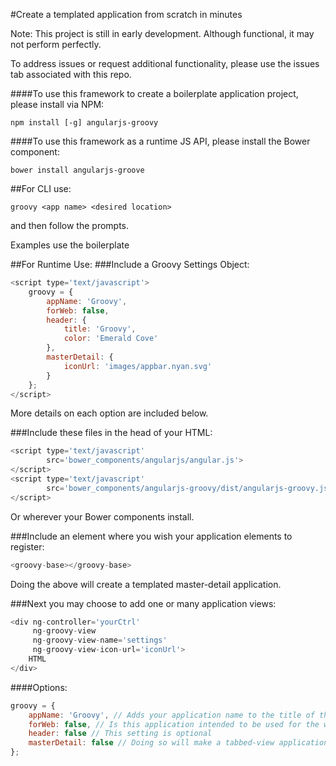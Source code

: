 #Create a templated application from scratch in minutes

Note: This project is still in early development. Although functional, it may not
perform perfectly.

To address issues or request additional functionality, please use the issues tab associated with this repo.

####To use this framework to create a boilerplate application project, please install via NPM:
```shell
npm install [-g] angularjs-groovy
```

####To use this framework as a runtime JS API, please install the Bower component:
```shell
bower install angularjs-groove
```

##For CLI use:
```shell
groovy <app name> <desired location>
```
and then follow the prompts.

Examples use the boilerplate

##For Runtime Use:
###Include a Groovy Settings Object:
```javascript
<script type='text/javascript'>
    groovy = {
        appName: 'Groovy',
        forWeb: false,
        header: {
            title: 'Groovy',
            color: 'Emerald Cove'
        },
        masterDetail: {
            iconUrl: 'images/appbar.nyan.svg'
        }
    };
</script>
```
More details on each option are included below.

###Include these files in the head of your HTML:
```javascript
<script type='text/javascript'
        src='bower_components/angularjs/angular.js'>
</script>
<script type='text/javascript'
        src='bower_components/angularjs-groovy/dist/angularjs-groovy.js'>
</script>
```
Or wherever your Bower components install.

###Include an element where you wish your application elements to register:
```javascript
<groovy-base></groovy-base>
```
Doing the above will create a templated master-detail application.

###Next you may choose to add one or many application views:
```javascript
<div ng-controller='yourCtrl'
     ng-groovy-view
     ng-groovy-view-name='settings'
     ng-groovy-view-icon-url='iconUrl'>
    HTML
</div>
```

####Options:
```javascript
groovy = {
    appName: 'Groovy', // Adds your application name to the title of the page
    forWeb: false, // Is this application intended to be used for the web or as a native application
    header: false // This setting is optional
    masterDetail: false // Doing so will make a tabbed-view application instead of master-detail
};
```
